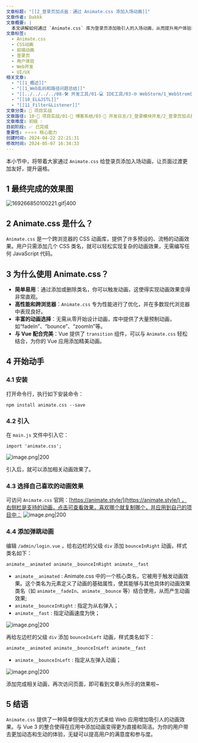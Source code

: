 ```yaml
---
文章标题: "[[2_登录页加点盐：通过 Animate.css 添加入场动画]]"
文章作者: Dakkk
文章概要: |
  本文讲解如何通过 `Animate.css` 库为登录页添加吸引人的入场动画，从而提升用户体验和页面视觉效果。文章详细介绍了 `Animate.css` 的优势，并提供了安装、引入及通过简单添加 CSS 类名实现多种预设动画效果的实用指南。
文章标签:
  - Animate.css
  - CSS动画
  - 前端动画
  - 登录页
  - 用户体验
  - Web开发
  - UI/UX
相关文章:
  - "[[1_概述]]"
  - "[[1_Web乱码和路径问题总结]]"
  - "[[../../../../08-🛠️ 开发工具/01-💻 IDE工具/03-🌐 WebStorm/1_WebStrom优化]]"
  - "[[10_EL&JSTL]]"
  - "[[11_Filter&Listener]]"
文章分类: 🚀 项目实战
文章路径: 10-🚀 项目实战/01-📝 博客系统/03-📝 开发日志/3_登录模块开发/2_登录页加点盐：通过 Animate.css 添加入场动画.md
文章难度: 初级 💧
目前阶段: ✅ 已完成
重要性: ⭐⭐⭐⭐ 核心能力
创建时间: 2024-04-22 22:21:31
修改时间: 2024-05-07 16:34:33
---
```


本小节中，将带着大家通过 `Animate.css` 给登录页添加入场动画，让页面过渡更加友好，提升逼格。

## 1 最终完成的效果图

![169266850100221.gif|400](https://my-obsidian-image.oss-cn-guangzhou.aliyuncs.com/2024/04/4ba9a3e625eca5163a9084e854db77cf.gif)

## 2 Animate.css 是什么？

`Animate.css` 是一个跨浏览器的 CSS 动画库，提供了许多预设的、流畅的动画效果。用户只需添加几个 CSS 类名，就可以轻松实现复杂的动画效果，无需编写任何 JavaScript 代码。

## 3 为什么使用 Animate.css？

- **简单易用**：通过添加或删除类名，你可以触发动画，这使得实现动画效果变得非常直观。
- **高性能和跨浏览器**：`Animate.css` 专为性能进行了优化，并在多数现代浏览器中表现良好。
- **丰富的动画选择**：无需从零开始设计动画，库中提供了大量预制动画，如“fadeIn”、“bounce”、“zoomIn”等。
- **与 Vue 配合完美**：Vue 提供了 `transition` 组件，可以与 `Animate.css` 轻松结合，为你的 Vue 应用添加精美动画。

## 4 开始动手

### 4.1 安装

打开命令行，执行如下安装命令：
```
npm install animate.css --save
```

### 4.2 引入

在 `main.js` 文件中引入它：
```
import 'animate.css';
```

![image.png|200](https://my-obsidian-image.oss-cn-guangzhou.aliyuncs.com/2024/04/9d5a2f4ed89fa7c5e5ebe0ce0586a078.png)

引入后，就可以添加相关动画效果了。

### 4.3 选择自己喜欢的动画效果

可访问 `Animate.css` 官网：[https://animate.style/](https://animate.style/) ，右侧栏是支持的动画，点击可查看效果，喜欢哪个就复制哪个，并应用到自己的项目中：
![image.png|200](https://my-obsidian-image.oss-cn-guangzhou.aliyuncs.com/2024/04/0667699f2d40a3f0836322b1a99a9683.png)

### 4.4 添加弹跳动画

编辑 `/admin/login.vue` ，给右边栏的父级 `div` 添加 `bounceInRight` 动画，样式类名如下：

```
animate__animated animate__bounceInRight animate__fast
```

- `animate__animated` : Animate.css 中的一个核心类名，它被用于触发动画效果。这个类名为元素定义了动画的基础属性，使其能够与其他具体的动画效果类名（如 `animate__fadeIn`、`animate__bounce` 等）结合使用，从而产生动画效果;
- `animate__bounceInRight` : 指定为从右弹入；
- `animate__fast` : 指定动画速度为快；

![image.png|200](https://my-obsidian-image.oss-cn-guangzhou.aliyuncs.com/2024/04/8151bd828236f3f5364a81190740eb26.png)

再给左边栏的父级 `div` 添加 `bounceInLeft` 动画，样式类名如下：

```
animate__animated animate__bounceInLeft animate__fast
```
- `animate__bounceInLeft` : 指定从左弹入动画；

![image.png|200](https://my-obsidian-image.oss-cn-guangzhou.aliyuncs.com/2024/04/feaeb45d1763a570f52f9991ee15c2da.png)


添加完成相关动画，再次访问页面，即可看到文章头所示的效果啦~

## 5 结语

`Animate.css` 提供了一种简单但强大的方式来给 Web 应用增加吸引人的动画效果。与 Vue 3 的整合使得在应用中添加动画变得更为直接和简洁。为你的用户带去更加动态和生动的体验，无疑可以提高用户的满意度和参与度。
